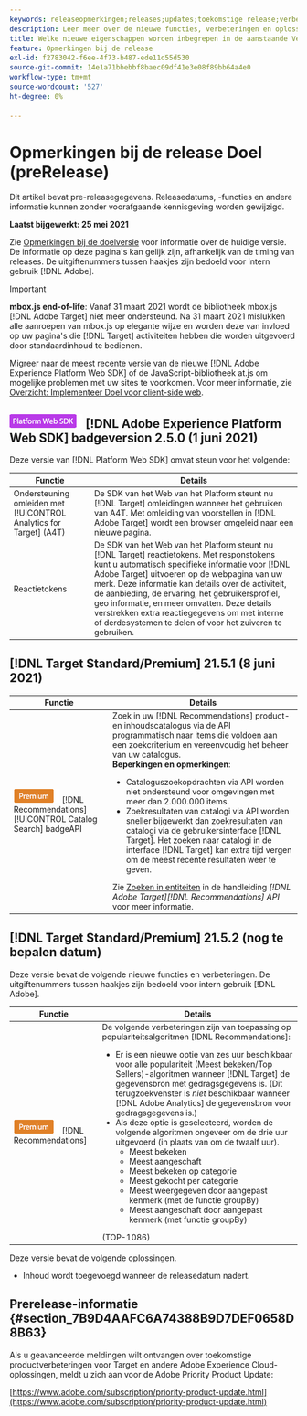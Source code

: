 ```yaml
---
keywords: releaseopmerkingen;releases;updates;toekomstige release;verbeteringen;nieuwe functies;oplossingen;updates;pre-release
description: Leer meer over de nieuwe functies, verbeteringen en oplossingen in de komende release van Adobe Target, waaronder SDK's, API's en JavaScript-bibliotheken.
title: Welke nieuwe eigenschappen worden inbegrepen in de aanstaande Versie?
feature: Opmerkingen bij de release
exl-id: f2783042-f6ee-4f73-b487-ede11d55d530
source-git-commit: 14e1a71bbebbf8baec09df41e3e08f89bb64a4e0
workflow-type: tm+mt
source-wordcount: '527'
ht-degree: 0%

---
```


# Opmerkingen bij de release Doel (preRelease)

Dit artikel bevat pre-releasegegevens. Releasedatums, -functies en andere informatie kunnen zonder voorafgaande kennisgeving worden gewijzigd.

**Laatst bijgewerkt: 25 mei 2021**

Zie [Opmerkingen bij de doelversie](release-notes.md) voor informatie over de huidige versie. De informatie op deze pagina&#39;s kan gelijk zijn, afhankelijk van de timing van releases. De uitgiftenummers tussen haakjes zijn bedoeld voor intern gebruik [!DNL Adobe].

>[!IMPORTANT]
>
>**mbox.js end-of-life**: Vanaf 31 maart 2021 wordt de bibliotheek mbox.js  [!DNL Adobe Target] niet meer ondersteund. Na 31 maart 2021 mislukken alle aanroepen van mbox.js op elegante wijze en worden deze van invloed op uw pagina&#39;s die [!DNL Target] activiteiten hebben die worden uitgevoerd door standaardinhoud te bedienen.
>
>Migreer naar de meest recente versie van de nieuwe [!DNL Adobe Experience Platform Web SDK] of de JavaScript-bibliotheek at.js om mogelijke problemen met uw sites te voorkomen. Voor meer informatie, zie [Overzicht: Implementeer Doel voor client-side web](/help/c-implementing-target/c-implementing-target-for-client-side-web/implement-target-for-client-side-web.md).

## ![Adobe Experience Platform Web SDK ](/help/assets/platform.png) [!DNL Adobe Experience Platform Web SDK] badgeversion 2.5.0 (1 juni 2021)

Deze versie van [!DNL Platform Web SDK] omvat steun voor het volgende:

| Functie | Details |
| --- | --- |
| Ondersteuning omleiden met [!UICONTROL Analytics for Target] (A4T) | De SDK van het Web van het Platform steunt nu [!DNL Target] omleidingen wanneer het gebruiken van A4T. Met omleiding van voorstellen in [!DNL Adobe Target] wordt een browser omgeleid naar een nieuwe pagina. |
| Reactietokens | De SDK van het Web van het Platform steunt nu [!DNL Target] reactietokens. Met responstokens kunt u automatisch specifieke informatie voor [!DNL Adobe Target] uitvoeren op de webpagina van uw merk. Deze informatie kan details over de activiteit, de aanbieding, de ervaring, het gebruikersprofiel, geo informatie, en meer omvatten. Deze details verstrekken extra reactiegegevens om met interne of derdesystemen te delen of voor het zuiveren te gebruiken. |

## [!DNL Target Standard/Premium] 21.5.1 (8 juni 2021)

| Functie | Details |
| --- | --- |
| ![Premium ](/help/assets/premium.png) [!DNL Recommendations] [!UICONTROL Catalog Search] badgeAPI | Zoek in uw [!DNL Recommendations] product- en inhoudscatalogus via de API programmatisch naar items die voldoen aan een zoekcriterium en vereenvoudig het beheer van uw catalogus.<br>**Beperkingen en opmerkingen**:<ul><li>Cataloguszoekopdrachten via API worden niet ondersteund voor omgevingen met meer dan 2.000.000 items.</li><li>Zoekresultaten van catalogi via API worden sneller bijgewerkt dan zoekresultaten van catalogi via de gebruikersinterface [!DNL Target]. Het zoeken naar catalogi in de interface [!DNL Target] kan extra tijd vergen om de meest recente resultaten weer te geven.</li></ul>Zie [Zoeken in entiteiten](http://developers.adobetarget.com/api/recommendations/#tag/Searching-Entities) in de handleiding *[!DNL Adobe Target][!DNL Recommendations] API* voor meer informatie. |

## [!DNL Target Standard/Premium] 21.5.2 (nog te bepalen datum)

Deze versie bevat de volgende nieuwe functies en verbeteringen. De uitgiftenummers tussen haakjes zijn bedoeld voor intern gebruik [!DNL Adobe].

| Functie | Details |
| --- | --- |
| ![Premium](/help/assets/premium.png) [!DNL Recommendations] | De volgende verbeteringen zijn van toepassing op populariteitsalgoritmen [!DNL Recommendations]:<ul><li>Er is een nieuwe optie van zes uur beschikbaar voor alle populariteit (Meest bekeken/Top Sellers)-algoritmen wanneer [!DNL Target] de gegevensbron met gedragsgegevens is. (Dit terugzoekvenster is *niet* beschikbaar wanneer [!DNL Adobe Analytics] de gegevensbron voor gedragsgegevens is.)</li><li>Als deze optie is geselecteerd, worden de volgende algoritmen ongeveer om de drie uur uitgevoerd (in plaats van om de twaalf uur).<ul><li>Meest bekeken</li><li>Meest aangeschaft</li><li>Meest bekeken op categorie</li><li>Meest gekocht per categorie</li><li>Meest weergegeven door aangepast kenmerk (met de functie groupBy)</li><li>Meest aangeschaft door aangepast kenmerk (met functie groupBy)</li></ul></ul>(TOP-1086) |

Deze versie bevat de volgende oplossingen.

* Inhoud wordt toegevoegd wanneer de releasedatum nadert.

## Prerelease-informatie {#section_7B9D4AAFC6A74388B9D7DEF0658D8B63}

Als u geavanceerde meldingen wilt ontvangen over toekomstige productverbeteringen voor Target en andere Adobe Experience Cloud-oplossingen, meldt u zich aan voor de Adobe Priority Product Update:

[https://www.adobe.com/subscription/priority-product-update.html](https://www.adobe.com/subscription/priority-product-update.html)
